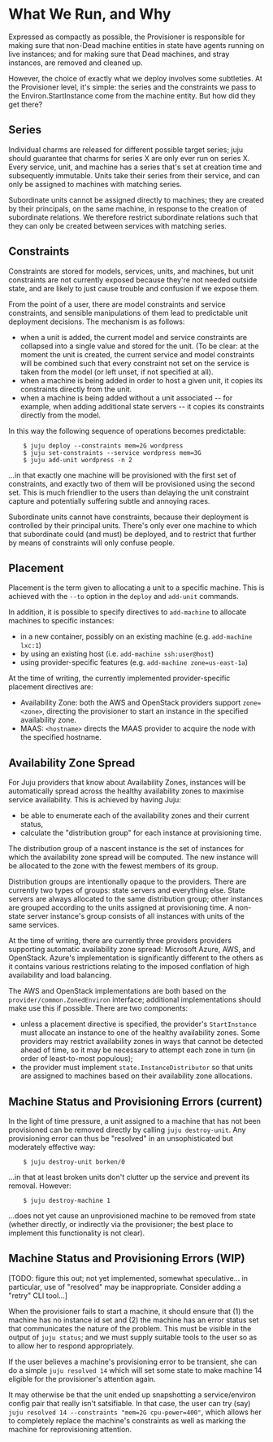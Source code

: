 What We Run, and Why
====================

Expressed as compactly as possible, the Provisioner is responsible for making
sure that non-Dead machine entities in state have agents running on live
instances; and for making sure that Dead machines, and stray instances, are
removed and cleaned up.

However, the choice of exactly what we deploy involves some subtleties. At the
Provisioner level, it's simple: the series and the constraints we pass to the
Environ.StartInstance come from the machine entity. But how did they get there?

Series
------

Individual charms are released for different possible target series; juju
should guarantee that charms for series X are only ever run on series X.
Every service, unit, and machine has a series that's set at creation time and
subsequently immutable. Units take their series from their service, and can
only be assigned to machines with matching series.

Subordinate units cannot be assigned directly to machines; they are created
by their principals, on the same machine, in response to the creation of
subordinate relations. We therefore restrict subordinate relations such that
they can only be created between services with matching series.

Constraints
-----------

Constraints are stored for models, services, units, and machines, but
unit constraints are not currently exposed because they're not needed outside
state, and are likely to just cause trouble and confusion if we expose them.

From the point of a user, there are model constraints and service
constraints, and sensible manipulations of them lead to predictable unit
deployment decisions. The mechanism is as follows:

  * when a unit is added, the current model and service constraints
    are collapsed into a single value and stored for the unit. (To be clear:
    at the moment the unit is created, the current service and model
    constraints will be combined such that every constraint not set on the
    service is taken from the model (or left unset, if not specified
    at all).
  * when a machine is being added in order to host a given unit, it copies
    its constraints directly from the unit.
  * when a machine is being added without a unit associated -- for example,
    when adding additional state servers -- it copies its constraints directly
    from the model.

In this way the following sequence of operations becomes predictable:

```
    $ juju deploy --constraints mem=2G wordpress
    $ juju set-constraints --service wordpress mem=3G
    $ juju add-unit wordpress -n 2
```

...in that exactly one machine will be provisioned with the first set of
constraints, and exactly two of them will be provisioned using the second
set. This is much friendlier to the users than delaying the unit constraint
capture and potentially suffering subtle and annoying races.

Subordinate units cannot have constraints, because their deployment is
controlled by their principal units. There's only ever one machine to which
that subordinate could (and must) be deployed, and to restrict that further
by means of constraints will only confuse people.

Placement
---------

Placement is the term given to allocating a unit to a specific machine.
This is achieved with the `--to` option in the `deploy` and `add-unit`
commands.

In addition, it is possible to specify directives to `add-machine` to
allocate machines to specific instances:

  - in a new container, possibly on an existing machine (e.g. `add-machine lxc:1`)
  - by using an existing host (i.e. `add-machine ssh:user@host`)
  - using provider-specific features (e.g. `add-machine zone=us-east-1a`)

At the time of writing, the currently implemented provider-specific placement directives are:

  - Availability Zone: both the AWS and OpenStack providers support `zone=<zone>`, directing the provisioner to start an instance in the specified availability zone.
  - MAAS: `<hostname>` directs the MAAS provider to acquire the node with the specified hostname.

Availability Zone Spread
------------------------

For Juju providers that know about Availability Zones, instances will be automatically spread across the healthy availability zones to maximise service availability. This is achieved by having Juju:

  - be able to enumerate each of the availability zones and their current status,
  - calculate the "distribution group" for each instance at provisioning time.

The distribution group of a nascent instance is the set of instances for which the availability zone spread will be computed. The new instance will be allocated to the zone with the fewest members of its group.

Distribution groups are intentionally opaque to the providers. There are currently two types of groups: state servers and everything else. State servers are always allocated to the same distribution group; other instances are grouped according to the units assigned at provisioning time. A non-state server instance's group consists of all instances with units of the same services.

At the time of writing, there are currently three providers providers supporting automatic availability zone spread: Microsoft Azure, AWS, and OpenStack. Azure's implementation is significantly different to the others as it contains various restrictions relating to the imposed conflation of high availability and load balancing.

The AWS and OpenStack implementations are both based on the `provider/common.ZonedEnviron` interface; additional implementations should make use this if possible. There are two components:

  - unless a placement directive is specified, the provider's `StartInstance` must allocate an instance to one of the healthy availability zones. Some providers may restrict availability zones in ways that cannot be detected ahead of time, so it may be necessary to attempt each zone in turn (in order of least-to-most populous);
  - the provider must implement `state.InstanceDistributor` so that units are assigned to machines based on their availability zone allocations.

Machine Status and Provisioning Errors (current)
------------------------------------------------

In the light of time pressure, a unit assigned to a machine that has not been
provisioned can be removed directly by calling `juju destroy-unit`. Any
provisioning error can thus be "resolved" in an unsophisticated but moderately
effective way:

```
    $ juju destroy-unit borken/0
```

...in that at least broken units don't clutter up the service and prevent its
removal. However:

```
    $ juju destroy-machine 1
```

...does not yet cause an unprovisioned machine to be removed from state (whether
directly, or indirectly via the provisioner; the best place to implement this
functionality is not clear).

Machine Status and Provisioning Errors (WIP)
--------------------------------------------

[TODO: figure this out; not yet implemented, somewhat speculative... in
particular, use of "resolved" may be inappropriate. Consider adding a
"retry" CLI tool...]

When the provisioner fails to start a machine, it should ensure that (1) the
machine has no instance id set and (2) the machine has an error status set
that communicates the nature of the problem. This must be visible in the
output of `juju status`; and we must supply suitable tools to the user so
as to allow her to respond appropriately.

If the user believes a machine's provisioning error to be transient, she can
do a simple `juju resolved 14` which will set some state to make machine 14
eligible for the provisioner's attention again.

It may otherwise be that the unit ended up snapshotting a service/environ
config pair that really isn't satsifiable. In that case, the user can try
(say) `juju resolved 14 --constraints "mem=2G cpu-power=400"`, which allows
her to completely replace the machine's constraints as well as marking the
machine for reprovisioning attention.
